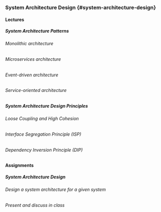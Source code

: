 ### System Architecture Design {#system-architecture-design}

#### Lectures

##### System Architecture Patterns
###### Monolithic architecture
###### Microservices architecture
###### Event-driven architecture
###### Service-oriented architecture

##### System Architecture Design Principles
###### Loose Coupling and High Cohesion
###### Interface Segregation Principle (ISP)
###### Dependency Inversion Principle (DIP)

#### Assignments

##### System Architecture Design
###### Design a system architecture for a given system
###### Present and discuss in class